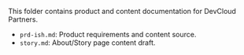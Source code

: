 This folder contains product and content documentation for DevCloud Partners.

- `prd-ish.md`: Product requirements and content source.
- `story.md`: About/Story page content draft.


